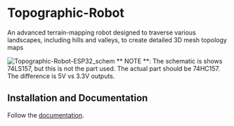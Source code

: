 # Topographic-Robot

An advanced terrain-mapping robot designed to traverse various landscapes, including hills and valleys, to create detailed 3D mesh topology maps

![Topographic-Robot-ESP32_schem](https://github.com/user-attachments/assets/b952fe46-451d-44c7-822f-4fa5216f5f21)
** NOTE **: The schematic is shows 74LS157, but this is not the part used. The actual part should be 74HC157. The difference is 5V vs 3.3V outputs.

## Installation and Documentation

Follow the [documentation](https://topographic-robot.github.io/Topographic-Robot-Documentation/html/index.html).

